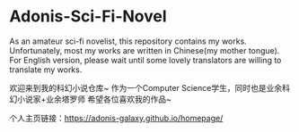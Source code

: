 # Adonis-Sci-Fi-Novel
As an amateur sci-fi novelist, this repository contains my works.
Unfortunately, most my works are written in Chinese(my mother tongue). 
For English version, please wait until some lovely translators are willing to translate my works.

欢迎来到我的科幻小说仓库~
作为一个Computer Science学生，同时也是业余科幻小说家+业余塔罗师
希望各位喜欢我的作品~

个人主页链接：https://adonis-galaxy.github.io/homepage/
